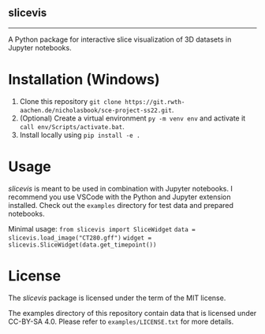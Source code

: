 ## slicevis
---
A Python package for interactive slice visualization of 3D datasets in Jupyter notebooks.

# Installation (Windows)
1. Clone this repository `git clone https://git.rwth-aachen.de/nicholasbook/sce-project-ss22.git`.
2. (Optional) Create a virtual environment `py -m venv env` and activate it `call env/Scripts/activate.bat`.
3. Install locally using `pip install -e .`

# Usage
*slicevis* is meant to be used in combination with Jupyter notebooks. I recommend you use VSCode with the Python and Jupyter extension installed.
Check out the `examples` directory for test data and prepared notebooks.

Minimal usage:
`from slicevis import SliceWidget`
`data = slicevis.load_image("CT280.gff")`
`widget = slicevis.SliceWidget(data.get_timepoint())` 

# License
The *slicevis* package is licensed under the term of the MIT license.

The examples directory of this repository contain data that is licensed under CC-BY-SA 4.0. Please refer to `examples/LICENSE.txt` for more details.
